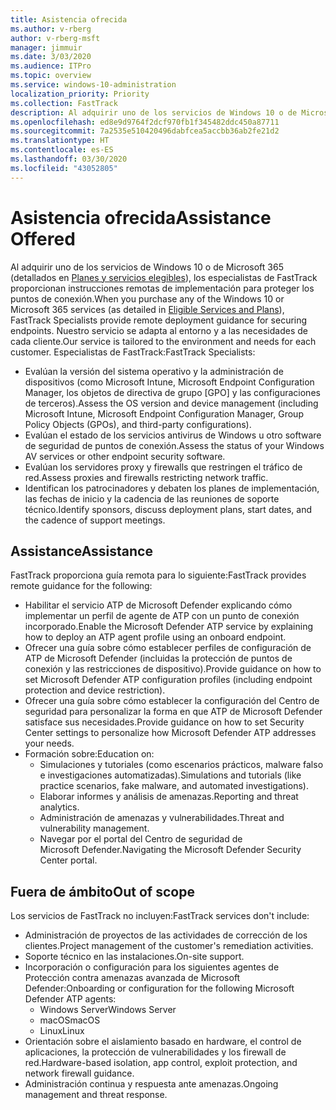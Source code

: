 ```yaml
---
title: Asistencia ofrecida
ms.author: v-rberg
author: v-rberg-msft
manager: jimmuir
ms.date: 3/03/2020
ms.audience: ITPro
ms.topic: overview
ms.service: windows-10-administration
localization_priority: Priority
ms.collection: FastTrack
description: Al adquirir uno de los servicios de Windows 10 o de Microsoft 365, los especialistas de FastTrack proporcionan instrucciones remotas de implementación para proteger los puntos de conexión. Nuestro servicio se adapta al entorno y a las necesidades de cada cliente.
ms.openlocfilehash: ed8e9d9764f2dcf970fb1f345482ddc450a87711
ms.sourcegitcommit: 7a2535e510420496dabfcea5accbb36ab2fe21d2
ms.translationtype: HT
ms.contentlocale: es-ES
ms.lasthandoff: 03/30/2020
ms.locfileid: "43052805"
---
```

# <a name="assistance-offered"></a><span data-ttu-id="50806-104">Asistencia ofrecida</span><span class="sxs-lookup"><span data-stu-id="50806-104">Assistance Offered</span></span>  

<span data-ttu-id="50806-105">Al adquirir uno de los servicios de Windows 10 o de Microsoft 365 (detallados en [Planes y servicios elegibles](M365-eligible-services-and-plans.md)), los especialistas de FastTrack proporcionan instrucciones remotas de implementación para proteger los puntos de conexión.</span><span class="sxs-lookup"><span data-stu-id="50806-105">When you purchase any of the Windows 10 or Microsoft 365 services (as detailed in [Eligible Services and Plans](M365-eligible-services-and-plans.md)), FastTrack Specialists provide remote deployment guidance for securing endpoints.</span></span> <span data-ttu-id="50806-106">Nuestro servicio se adapta al entorno y a las necesidades de cada cliente.</span><span class="sxs-lookup"><span data-stu-id="50806-106">Our service is tailored to the environment and needs for each customer.</span></span> <span data-ttu-id="50806-107">Especialistas de FastTrack:</span><span class="sxs-lookup"><span data-stu-id="50806-107">FastTrack Specialists:</span></span>
- <span data-ttu-id="50806-108">Evalúan la versión del sistema operativo y la administración de dispositivos (como Microsoft Intune, Microsoft Endpoint Configuration Manager, los objetos de directiva de grupo [GPO] y las configuraciones de terceros).</span><span class="sxs-lookup"><span data-stu-id="50806-108">Assess the OS version and device management (including Microsoft Intune, Microsoft Endpoint Configuration Manager, Group Policy Objects (GPOs), and third-party configurations).</span></span>
- <span data-ttu-id="50806-109">Evalúan el estado de los servicios antivirus de Windows u otro software de seguridad de puntos de conexión.</span><span class="sxs-lookup"><span data-stu-id="50806-109">Assess the status of your Windows AV services or other endpoint security software.</span></span>
- <span data-ttu-id="50806-110">Evalúan los servidores proxy y firewalls que restringen el tráfico de red.</span><span class="sxs-lookup"><span data-stu-id="50806-110">Assess proxies and firewalls restricting network traffic.</span></span>
- <span data-ttu-id="50806-111">Identifican los patrocinadores y debaten los planes de implementación, las fechas de inicio y la cadencia de las reuniones de soporte técnico.</span><span class="sxs-lookup"><span data-stu-id="50806-111">Identify sponsors, discuss deployment plans, start dates, and the cadence of support meetings.</span></span>

## <a name="assistance"></a><span data-ttu-id="50806-112">Assistance</span><span class="sxs-lookup"><span data-stu-id="50806-112">Assistance</span></span>

<span data-ttu-id="50806-113">FastTrack proporciona guía remota para lo siguiente:</span><span class="sxs-lookup"><span data-stu-id="50806-113">FastTrack provides remote guidance for the following:</span></span>
- <span data-ttu-id="50806-114">Habilitar el servicio ATP de Microsoft Defender explicando cómo implementar un perfil de agente de ATP con un punto de conexión incorporado.</span><span class="sxs-lookup"><span data-stu-id="50806-114">Enable the Microsoft Defender ATP service by explaining how to deploy an ATP agent profile using an onboard endpoint.</span></span>
- <span data-ttu-id="50806-115">Ofrecer una guía sobre cómo establecer perfiles de configuración de ATP de Microsoft Defender (incluidas la protección de puntos de conexión y las restricciones de dispositivo).</span><span class="sxs-lookup"><span data-stu-id="50806-115">Provide guidance on how to set Microsoft Defender ATP configuration profiles (including endpoint protection and device restriction).</span></span>
- <span data-ttu-id="50806-116">Ofrecer una guía sobre cómo establecer la configuración del Centro de seguridad para personalizar la forma en que ATP de Microsoft Defender satisface sus necesidades.</span><span class="sxs-lookup"><span data-stu-id="50806-116">Provide guidance on how to set Security Center settings to personalize how Microsoft Defender ATP addresses your needs.</span></span>
- <span data-ttu-id="50806-117">Formación sobre:</span><span class="sxs-lookup"><span data-stu-id="50806-117">Education on:</span></span>
    - <span data-ttu-id="50806-118">Simulaciones y tutoriales (como escenarios prácticos, malware falso e investigaciones automatizadas).</span><span class="sxs-lookup"><span data-stu-id="50806-118">Simulations and tutorials (like practice scenarios, fake malware, and automated investigations).</span></span>
    - <span data-ttu-id="50806-119">Elaborar informes y análisis de amenazas.</span><span class="sxs-lookup"><span data-stu-id="50806-119">Reporting and threat analytics.</span></span>
    - <span data-ttu-id="50806-120">Administración de amenazas y vulnerabilidades.</span><span class="sxs-lookup"><span data-stu-id="50806-120">Threat and vulnerability management.</span></span>
    - <span data-ttu-id="50806-121">Navegar por el portal del Centro de seguridad de Microsoft Defender.</span><span class="sxs-lookup"><span data-stu-id="50806-121">Navigating the Microsoft Defender Security Center portal.</span></span>

## <a name="out-of-scope"></a><span data-ttu-id="50806-122">Fuera de ámbito</span><span class="sxs-lookup"><span data-stu-id="50806-122">Out of scope</span></span>

<span data-ttu-id="50806-123">Los servicios de FastTrack no incluyen:</span><span class="sxs-lookup"><span data-stu-id="50806-123">FastTrack services don't include:</span></span>
- <span data-ttu-id="50806-124">Administración de proyectos de las actividades de corrección de los clientes.</span><span class="sxs-lookup"><span data-stu-id="50806-124">Project management of the customer's remediation activities.</span></span>
- <span data-ttu-id="50806-125">Soporte técnico en las instalaciones.</span><span class="sxs-lookup"><span data-stu-id="50806-125">On-site support.</span></span>
- <span data-ttu-id="50806-126">Incorporación o configuración para los siguientes agentes de Protección contra amenazas avanzada de Microsoft Defender:</span><span class="sxs-lookup"><span data-stu-id="50806-126">Onboarding or configuration for the following Microsoft Defender ATP agents:</span></span>
   - <span data-ttu-id="50806-127">Windows Server</span><span class="sxs-lookup"><span data-stu-id="50806-127">Windows Server</span></span>
   - <span data-ttu-id="50806-128">macOS</span><span class="sxs-lookup"><span data-stu-id="50806-128">macOS</span></span>
   - <span data-ttu-id="50806-129">Linux</span><span class="sxs-lookup"><span data-stu-id="50806-129">Linux</span></span>
- <span data-ttu-id="50806-130">Orientación sobre el aislamiento basado en hardware, el control de aplicaciones, la protección de vulnerabilidades y los firewall de red.</span><span class="sxs-lookup"><span data-stu-id="50806-130">Hardware-based isolation, app control, exploit protection, and network firewall guidance.</span></span>
- <span data-ttu-id="50806-131">Administración continua y respuesta ante amenazas.</span><span class="sxs-lookup"><span data-stu-id="50806-131">Ongoing management and threat response.</span></span>

